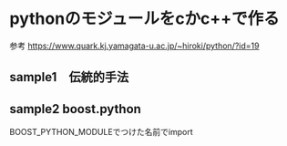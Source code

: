 # pythonのモジュールをcかc++で作る

参考
https://www.quark.kj.yamagata-u.ac.jp/~hiroki/python/?id=19

## sample1　伝統的手法

## sample2 boost.python

BOOST_PYTHON_MODULEでつけた名前でimport


